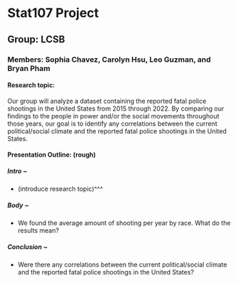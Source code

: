 # Stat107 Project

## Group: LCSB

### Members: Sophia Chavez, Carolyn Hsu, Leo Guzman, and Bryan Pham

#### Research topic:

Our group will analyze a dataset containing the reported fatal police shootings in the United States from 2015 through 2022. By comparing our findings to the people in power and/or the social movements throughout those years, our goal is to identify any correlations between the current political/social climate and the reported fatal police shootings in the United States.

#### Presentation Outline: (rough)

##### Intro \~

-   (introduce research topic)\^\^\^

##### Body \~

-   We found the average amount of shooting per year by race. What do the results mean?

##### Conclusion \~

-   Were there any correlations between the current political/social climate and the reported fatal police shootings in the United States?
